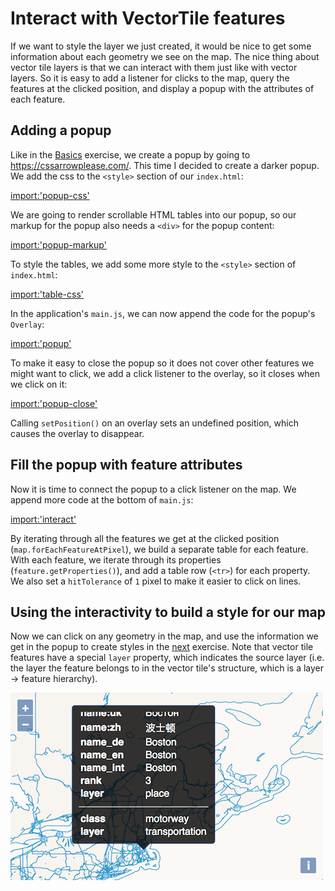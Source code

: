 # Interact with VectorTile features

If we want to style the layer we just created, it would be nice to get some information about each geometry we see on the map. The nice thing about vector tile layers is that we can interact with them just like with vector layers. So it is easy to add a listener for clicks to the map, query the features at the clicked position, and display a popup with the attributes of each feature.

## Adding a popup

Like in the [Basics](../basics/popup.md) exercise, we create a popup by going to https://cssarrowplease.com/. This time I decided to create a darker popup. We add the css to the `<style>` section of our `index.html`:

[import:'popup-css'](../../../src/en/examples/vectortile/interact.html)

We are going to render scrollable HTML tables into our popup, so our markup for the popup also needs a `<div>` for the popup content:

[import:'popup-markup'](../../../src/en/examples/vectortile/interact.html)

To style the tables, we add some more style to the `<style>` section of `index.html`:

[import:'table-css'](../../../src/en/examples/vectortile/interact.html)

In the application's `main.js`, we can now append the code for the popup's `Overlay`:

[import:'popup'](../../../src/en/examples/vectortile/interact.js)

To make it easy to close the popup so it does not cover other features we might want to click, we add a click listener to the overlay, so it closes when we click on it:

[import:'popup-close'](../../../src/en/examples/vectortile/interact.js)

Calling `setPosition()` on an overlay sets an undefined position, which causes the overlay to disappear.

## Fill the popup with feature attributes

Now it is time to connect the popup to a click listener on the map. We append more code at the bottom of `main.js`:

[import:'interact'](../../../src/en/examples/vectortile/interact.js)

By iterating through all the features we get at the clicked position (`map.forEachFeatureAtPixel`), we build a separate table for each feature. With each feature, we iterate through its properties (`feature.getProperties()`), and add a table row (`<tr>`) for each property. We also set a `hitTolerance` of `1` pixel to make it easier to click on lines.

## Using the interactivity to build a style for our map

Now we can click on any geometry in the map, and use the information we get in the popup to create styles in the [next](ugly.ms) exercise. Note that vector tile features have a special `layer` property, which indicates the source layer (i.e. the layer the feature belongs to in the vector tile's structure, which is a layer -> feature hierarchy).

![Getting feature information](interact.png)
